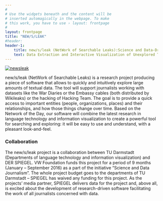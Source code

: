 ```yaml
---
#
# Use the widgets beneath and the content will be
# inserted automagically in the webpage. To make
# this work, you have to use › layout: frontpage
#
layout: frontpage
title: "NEW/S/LEAK"
#header:
header-1:
    title: new/s/leak (NetWork of Searchable Leaks):Science and Data-Driven Journalism
    text: Data Extraction and Interactive Visualization of Unexplored Textual Datasets for Investigative Data-Driven Journalism (DIVID-DJ).
---
```

[![newsleak](http://newsleak.io/wp-content/uploads/2016/03/cropped-logo-draft.png)](https://tudarmstadt-lt.github.io/newsleak-frontend/)


new/s/leak (NetWork of Searchable Leaks) is a research project producing a piece of software that allows to quickly and intuitively explore large amounts of textual data. The tool will support journalists working with datasets like the War Diaries or the Embassy cables (both distributed by Wikileaks) or the hacking of Hacking Team. The goal is to provide a quick access to important entities (people, organizations, places) and their relationships, and how those things change over time. Based on the Network of the Day, our software will combine the latest research in language technology and information visualization to create a powerful tool for searching and exploring: it will be easy to use and understand, with a pleasant look-and-feel.


### Collaboration



The new/s/leak project is a collaboration between TU Darmstadt (Departments of language technology and information visualization) and DER SPIEGEL. VW Foundation funds this project for a period of 9 months (January – September 2016) as a part of the initiative “Science and Data Journalism”. The whole project budget goes to the departments of TU Darmstadt – SPIEGEL has waived any funding for this project. As the projects’ media partner, SPIEGEL delivers data for the project and, above all, is excited about the development of research-driven software facilitating the work of all journalists concerned with data.
